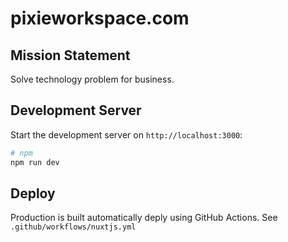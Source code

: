 # pixieworkspace.com

## Mission Statement

Solve technology problem for business.

## Development Server

Start the development server on `http://localhost:3000`:

```bash
# npm
npm run dev
```

## Deploy

Production is built automatically deply using GitHub Actions. See `.github/workflows/nuxtjs.yml`
